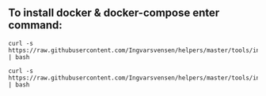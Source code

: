 ## To install docker & docker-compose enter command:

```
curl -s https://raw.githubusercontent.com/Ingvarsvensen/helpers/master/tools/install_docker_apt.sh | bash
```
```
curl -s https://raw.githubusercontent.com/Ingvarsvensen/helpers/master/tools/install_docker_yum.sh | bash
```
